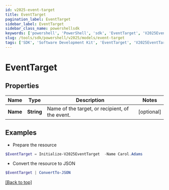 ```yaml
---
id: v2025-event-target
title: EventTarget
pagination_label: EventTarget
sidebar_label: EventTarget
sidebar_class_name: powershellsdk
keywords: ['powershell', 'PowerShell', 'sdk', 'EventTarget', 'V2025EventTarget']
slug: /tools/sdk/powershell/v2025/models/event-target
tags: ['SDK', 'Software Development Kit', 'EventTarget', 'V2025EventTarget']
---
```


# EventTarget

## Properties

| Name | Type | Description | Notes |
| --- | --- | --- | --- |
| **Name** | **String** | Name of the target, or recipient, of the event. | [optional] |

## Examples

- Prepare the resource

```powershell
$EventTarget = Initialize-V2025EventTarget  -Name Carol.Adams
```

- Convert the resource to JSON

```powershell
$EventTarget | ConvertTo-JSON
```

[[Back to top]](#)
